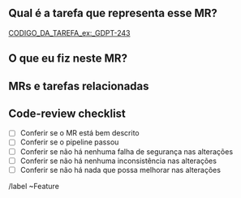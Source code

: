 ## Qual é a tarefa que representa esse MR?

<!-- coloque o identificador da tarefa no link e a url desta tarefa  -->

[CODIGO_DA_TAREFA_ex:_GDPT-243](https://url_da_tarefa)

## O que eu fiz neste MR?

<!-- descreva detalhadamente as alterações realizadas neste MR -->

## MRs e tarefas relacionadas

<!-- descreva aqui todos os MRs e tarefas relacionadas a este MR -->

## Code-review checklist

- [ ] Conferir se o MR está bem descrito
- [ ] Conferir se o pipeline passou
- [ ] Conferir se não há nenhuma falha de segurança nas alterações
- [ ] Conferir se não há nenhuma inconsistência nas alterações
- [ ] Conferir se não há nada que possa melhorar nas alterações

/label ~Feature
